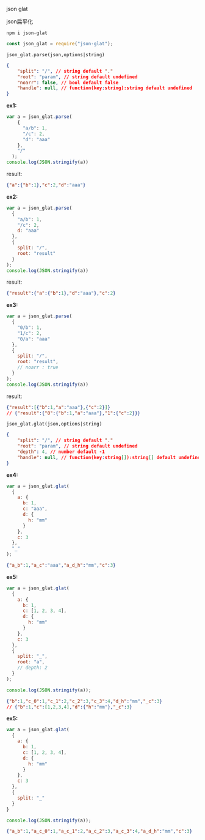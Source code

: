 json glat

json扁平化


```shell
npm i json-glat
```

```javascript
const json_glat = require("json-glat");
```

`json_glat.parse(json,options|string)`

```json
{
    "split": "/", // string default "."
    "root": "param", // string default undefined
    "noarr": false, // bool default false
    "handle": null, // function(key:string):string default undefined
}
```

**ex1:**

```javascript
var a = json_glat.parse(
    {
      "a/b": 1,
      "/c": 2,
      "d": "aaa"
    },
    "/"
  );
console.log(JSON.stringify(a))
```

result:

```json
{"a":{"b":1},"c":2,"d":"aaa"}
```

**ex2:**

```javascript
var a = json_glat.parse(
  {
    "a/b": 1,
    "/c": 2,
    d: "aaa"
  },
  {
    split: "/",
    root: "result"
  }
);
console.log(JSON.stringify(a))
```

result:

```json
{"result":{"a":{"b":1},"d":"aaa"},"c":2}
```

**ex3:**

```javascript
var a = json_glat.parse(
  {
    "0/b": 1,
    "1/c": 2,
    "0/a": "aaa"
  },
  {
    split: "/",
    root: "result",
    // noarr : true
  }
);
console.log(JSON.stringify(a))
```

result:

```json
{"result":[{"b":1,"a":"aaa"},{"c":2}]}
// {"result":{"0":{"b":1,"a":"aaa"},"1":{"c":2}}}
```


`json_glat.glat(json,options|string)`

```json
{
    "split": "/", // string default "."
    "root": "param", // string default undefined
    "depth": 4, // number default -1
    "handle": null, // function(key:string[]):string[] default undefined
}
```

**ex4:**

```javascript
var a = json_glat.glat(
  {
    a: {
      b: 1,
      c: "aaa",
      d: {
        h: "mm"
      }
    },
    c: 3
  },
  "_"
);
```

```json
{"a_b":1,"a_c":"aaa","a_d_h":"mm","c":3}
```

**ex5:**

```javascript
var a = json_glat.glat(
  {
    a: {
      b: 1,
      c: [1, 2, 3, 4],
      d: {
        h: "mm"
      }
    },
    c: 3
  },
  {
    split: "_",
    root: "a",
    // depth: 2
  }
);

console.log(JSON.stringify(a));

```

```json
{"b":1,"c_0":1,"c_1":2,"c_2":3,"c_3":4,"d_h":"mm","_c":3}
// {"b":1,"c":[1,2,3,4],"d":{"h":"mm"},"_c":3}
```

**ex5:**

```javascript
var a = json_glat.glat(
  {
    a: {
      b: 1,
      c: [1, 2, 3, 4],
      d: {
        h: "mm"
      }
    },
    c: 3
  },
  {
    split: "_"
  }
}

console.log(JSON.stringify(a));
```


```json
{"a_b":1,"a_c_0":1,"a_c_1":2,"a_c_2":3,"a_c_3":4,"a_d_h":"mm","c":3}
```
